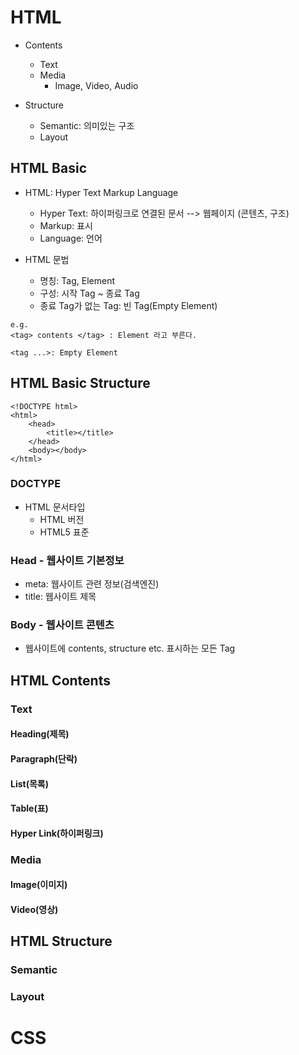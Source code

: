 # HTML
- Contents
    - Text
    - Media
        - Image, Video, Audio

- Structure
    - Semantic: 의미있는 구조
    - Layout

## HTML Basic
- HTML: Hyper Text Markup Language
    - Hyper Text: 하이퍼링크로 연결된 문서 --> 웹페이지 (콘텐츠, 구조)
    - Markup: 표시
    - Language: 언어

- HTML 문법
    - 명칭: Tag, Element
    - 구성: 시작 Tag ~ 종료 Tag
    - 종료 Tag가 없는 Tag: 빈 Tag(Empty Element)
```
e.g.
<tag> contents </tag> : Element 라고 부른다.

<tag ...>: Empty Element
```
## HTML Basic Structure
```
<!DOCTYPE html>
<html>
    <head>
        <title></title>
    </head>
    <body></body>
</html>
```

### DOCTYPE
- HTML 문서타입
    - HTML 버전
    - HTML5 표준

### Head - 웹사이트 기본정보
- meta: 웹사이트 관련 정보(검색엔진)
- title: 웹사이트 제목

### Body - 웹사이트 콘텐츠
- 웹사이트에 contents, structure etc. 표시하는 모든 Tag

## HTML Contents

### Text

#### Heading(제목)

#### Paragraph(단락)

#### List(목록)

#### Table(표)

#### Hyper Link(하이퍼링크)


### Media
#### Image(이미지)
#### Video(영상)


## HTML Structure

### Semantic

### Layout


# CSS
